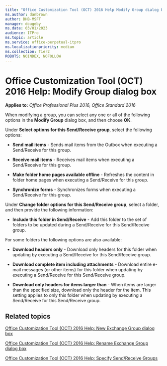 ```yaml
---
title: "Office Customization Tool (OCT) 2016 Help Modify Group dialog box"
ms.author: danbrown
author: DHB-MSFT
manager: dougeby
ms.date: 03/01/2023
audience: ITPro
ms.topic: article
ms.service: office-perpetual-itpro
ms.localizationpriority: medium
ms.collection: Tier2
ROBOTS: NOINDEX, NOFOLLOW
---
```


# Office Customization Tool (OCT) 2016 Help: Modify Group dialog box

**Applies to:** *Office Professional Plus 2016, Office Standard 2016*

When modifying a group, you can select any one or all of the following options in the **Modify Group** dialog box, and then choose **OK**.
  
Under **Select options for this Send/Receive group**, select the following options:
  
- **Send mail items** - Sends mail items from the Outbox when executing a Send/Receive for this group. 
    
- **Receive mail items** - Receives mail items when executing a Send/Receive for this group. 
    
- **Make folder home pages available offline** - Refreshes the content in folder home pages when executing a Send/Receive for this group. 
    
- **Synchronize forms** - Synchronizes forms when executing a Send/Receive for this group. 
    
Under **Change folder options for this Send/Receive group**, select a folder, and then provide the following information:
  
- **Include this folder in Send/Receive** - Add this folder to the set of folders to be updated during a Send/Receive for this Send/Receive group. 
    
For some folders the following options are also available:
  
- **Download headers only** - Download only headers for this folder when updating by executing a Send/Receive for this Send/Receive group. 
    
- **Download complete item including attachments** - Download entire e-mail messages (or other items) for this folder when updating by executing a Send/Receive for this Send/Receive group. 
    
- **Download only headers for items larger than** - When items are larger than the specified size, download only the header for the item. This setting applies to only this folder when updating by executing a Send/Receive for this Send/Receive group. 
    
## Related topics
[Office Customization Tool (OCT) 2016 Help: New Exchange Group dialog box](oct-2016-help-new-exchange-group-dialog-box.md)
  
[Office Customization Tool (OCT) 2016 Help: Rename Exchange Group dialog box](oct-2016-help-rename-exchange-group-dialog-box.md)
  
[Office Customization Tool (OCT) 2016 Help: Specify Send/Receive Groups](oct-2016-help-specify-send-receive-groups.md)

